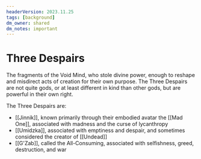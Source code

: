 ```yaml
---
headerVersion: 2023.11.25
tags: [background]
dm_owner: shared
dm_notes: important
---
```

# Three Despairs

The fragments of the Void Mind, who stole divine power, enough to reshape and misdirect acts of creation for their own purpose. The Three Despairs are not quite gods, or at least different in kind than other gods, but are powerful in their own right.

The Three Despairs are:
- [[Jinnik]], known primarily through their embodied avatar the [[Mad One]], associated with madness and the curse of lycanthropy
- [[Umidzka]], associated with emptiness and despair, and sometimes considered the creator of [[Undead]]
- [[G'Zab]], called the All-Consuming, associated with selfishness, greed, destruction, and war